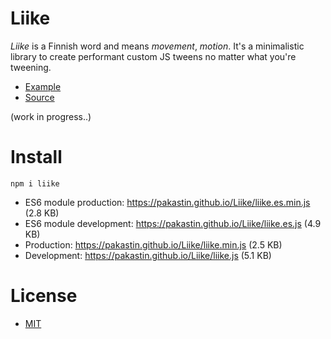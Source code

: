 # Liike
*Liike* is a Finnish word and means *movement*, *motion*. It's a minimalistic library to create performant custom JS tweens no matter what you're tweening.

- [Example](https://pakastin.github.io/Liike/)
- [Source](https://github.com/pakastin/Liike/blob/master/example/index.js)

(work in progress..)

# Install
```
npm i liike
```
- ES6 module production: https://pakastin.github.io/Liike/liike.es.min.js (2.8 KB)
- ES6 module development: https://pakastin.github.io/Liike/liike.es.js (4.9 KB)
- Production: https://pakastin.github.io/Liike/liike.min.js (2.5 KB)
- Development: https://pakastin.github.io/Liike/liike.js (5.1 KB)

# License
- [MIT](https://github.com/pakastin/Liike/blob/master/LICENSE)
